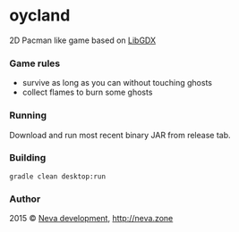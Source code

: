 # oycland
2D Pacman like game based on [LibGDX](https://libgdx.badlogicgames.com/)

### Game rules

* survive as long as you can without touching ghosts
* collect flames to burn some ghosts


### Running

Download and run most recent binary JAR from release tab.

### Building

```
gradle clean desktop:run
```

### Author

2015 &copy; [Neva development](http://neva.zone), http://neva.zone

